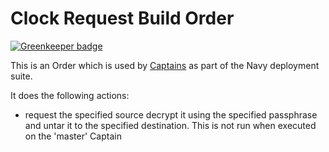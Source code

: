 # Clock Request Build Order

[![Greenkeeper badge](https://badges.greenkeeper.io/clocklimited/navy-clock-request-build.svg)](https://greenkeeper.io/)

This is an Order which is used by [Captains](http://github.com/microadam/navy-captain) as part of the Navy deployment suite.

It does the following actions:

* request the specified source decrypt it using the specified passphrase and untar it to the specified destination. This is not run when executed on the 'master' Captain

